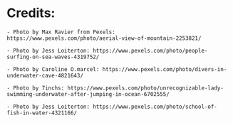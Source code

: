 # Credits:
    - Photo by Max Ravier from Pexels: https://www.pexels.com/photo/aerial-view-of-mountain-2253821/

    - Photo by Jess Loiterton: https://www.pexels.com/photo/people-surfing-on-sea-waves-4319752/

    - Photo by Caroline O.marcel: https://www.pexels.com/photo/divers-in-underwater-cave-4821643/

    - Photo by 7inchs: https://www.pexels.com/photo/unrecognizable-lady-swimming-underwater-after-jumping-in-ocean-6702555/

    - Photo by Jess Loiterton: https://www.pexels.com/photo/school-of-fish-in-water-4321166/